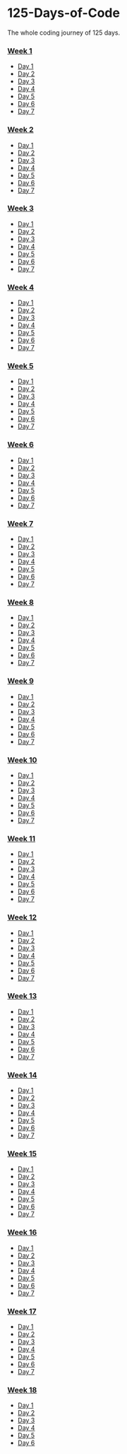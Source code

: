 # 125-Days-of-Code
The whole coding journey of 125 days.


### [Week 1]()
  - [Day 1]()
  - [Day 2]()
  - [Day 3]() 
  - [Day 4]()
  - [Day 5]()
  - [Day 6]()
  - [Day 7]()


### [Week 2]()
  - [Day 1]()
  - [Day 2]()
  - [Day 3]() 
  - [Day 4]()
  - [Day 5]()
  - [Day 6]()
  - [Day 7]()


### [Week 3]()
  - [Day 1]()
  - [Day 2]()
  - [Day 3]() 
  - [Day 4]()
  - [Day 5]()
  - [Day 6]()
  - [Day 7]()


### [Week 4]()
  - [Day 1]()
  - [Day 2]()
  - [Day 3]() 
  - [Day 4]()
  - [Day 5]()
  - [Day 6]()
  - [Day 7]()

### [Week 5]()
  - [Day 1]()
  - [Day 2]()
  - [Day 3]() 
  - [Day 4]()
  - [Day 5]()
  - [Day 6]()
  - [Day 7]()

### [Week 6]()
  - [Day 1]()
  - [Day 2]()
  - [Day 3]() 
  - [Day 4]()
  - [Day 5]()
  - [Day 6]()
  - [Day 7]()

### [Week 7]()
  - [Day 1]()
  - [Day 2]()
  - [Day 3]() 
  - [Day 4]()
  - [Day 5]()
  - [Day 6]()
  - [Day 7]()

### [Week 8]()
  - [Day 1]()
  - [Day 2]()
  - [Day 3]() 
  - [Day 4]()
  - [Day 5]()
  - [Day 6]()
  - [Day 7]()


### [Week 9]()
  - [Day 1]()
  - [Day 2]()
  - [Day 3]() 
  - [Day 4]()
  - [Day 5]()
  - [Day 6]()
  - [Day 7]()


### [Week 10]()
  - [Day 1]()
  - [Day 2]()
  - [Day 3]() 
  - [Day 4]()
  - [Day 5]()
  - [Day 6]()
  - [Day 7]()


### [Week 11]()
  - [Day 1]()
  - [Day 2]()
  - [Day 3]() 
  - [Day 4]()
  - [Day 5]()
  - [Day 6]()
  - [Day 7]()


### [Week 12]()
  - [Day 1]()
  - [Day 2]()
  - [Day 3]() 
  - [Day 4]()
  - [Day 5]()
  - [Day 6]()
  - [Day 7]()


### [Week 13]()
  - [Day 1]()
  - [Day 2]()
  - [Day 3]() 
  - [Day 4]()
  - [Day 5]()
  - [Day 6]()
  - [Day 7]()

### [Week 14]()
  - [Day 1]()
  - [Day 2]()
  - [Day 3]() 
  - [Day 4]()
  - [Day 5]()
  - [Day 6]()
  - [Day 7]()

### [Week 15]()
  - [Day 1]()
  - [Day 2]()
  - [Day 3]() 
  - [Day 4]()
  - [Day 5]()
  - [Day 6]()
  - [Day 7]()

### [Week 16]()
  - [Day 1]()
  - [Day 2]()
  - [Day 3]() 
  - [Day 4]()
  - [Day 5]()
  - [Day 6]()
  - [Day 7]()
  
  
  ### [Week 17]()
  - [Day 1]()
  - [Day 2]()
  - [Day 3]() 
  - [Day 4]()
  - [Day 5]()
  - [Day 6]()
  - [Day 7]()

### [Week 18]()
  - [Day 1]()
  - [Day 2]()
  - [Day 3]() 
  - [Day 4]()
  - [Day 5]()
  - [Day 6]()
  
  

